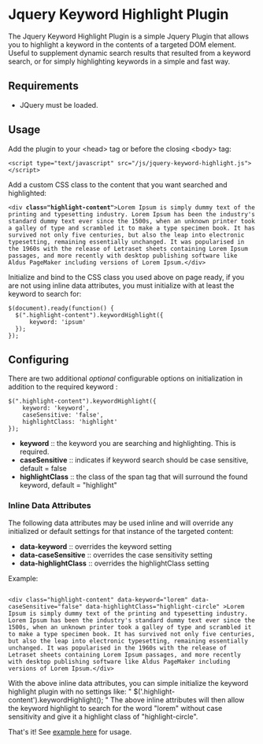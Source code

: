 <h1>Jquery Keyword Highlight Plugin</h1>

<p>The Jquery Keyword Highlight Plugin is a simple Jquery Plugin that allows you to highlight a keyword in the contents of a targeted DOM element.  Useful to supplement dynamic search results that resulted from a keyword search, or for simply highlighting keywords in a simple and fast way. </p>

<h2>Requirements</h2>
<ul>
    <li>JQuery must be loaded.</li>
</ul>

<h2>Usage</h2>
<p>Add the plugin to your &#60;head&#62; tag or before the closing &#60;body&#62; tag:</p>
<pre><code>&#60;script type="text/javascript" src="/js/jquery-keyword-highlight.js"&#62;&#60;/script&#62;
</code></pre>
<p>Add a custom CSS class to the content that you want searched and highlighted:</p>
<pre><code>&#60;div <strong>class="highlight-content"</strong>&#62;Lorem Ipsum is simply dummy text of the printing and typesetting industry. Lorem Ipsum has been the industry's standard dummy text ever since the 1500s, when an unknown printer took a galley of type and scrambled it to make a type specimen book. It has survived not only five centuries, but also the leap into electronic typesetting, remaining essentially unchanged. It was popularised in the 1960s with the release of Letraset sheets containing Lorem Ipsum passages, and more recently with desktop publishing software like Aldus PageMaker including versions of Lorem Ipsum.&#60;/div&#62;</code></pre>
<p>Initialize and bind to the CSS class you used above on page ready, if you are not using inline data attributes, you must initialize with at least the keyword to search for:</p>
<pre><code>$(document).ready(function() { 
  $(".highlight-content").keywordHighlight({
      keyword: 'ipsum'
  });
});
</code></pre>

<h2>Configuring</h2>
<p>There are two additional <i>optional</i> configurable options on initialization in addition to the required keyword :</p>
<pre><code>$(".highlight-content").keywordHighlight({
    keyword: 'keyword',
    caseSensitive: 'false',  
    highlightClass: 'highlight'
});</code></pre>
<ul>
    <li><strong>keyword</strong> :: the keyword you are searching and highlighting.  This is required.</li>
    <li><strong>caseSensitive</strong> :: indicates if keyword search should be case sensitive,  default = false</li>
    <li><strong>highlightClass</strong> :: the class of the span tag that will surround the found keyword, default = "highlight"</li>
</ul>

<h3>Inline Data Attributes</h3>
<p>The following data attributes may be used inline and will override any initialized or default settings for that instance of the targeted content:</p>
<ul>
    <li><strong>data-keyword</strong> :: overrides the keyword setting</li>
    <li><strong>data-caseSensitive</strong> :: overrides the case sensitivity setting</li>
    <li><strong>data-highlightClass</strong> :: overrides the highlightClass setting</li>
</ul>
<p>Example:</p>
<pre><code>
&#60;div class="highlight-content" data-keyword="lorem" data-caseSensitive="false" data-highlightClass="highlight-circle" &#62;Lorem Ipsum is simply dummy text of the printing and typesetting industry. Lorem Ipsum has been the industry's standard dummy text ever since the 1500s, when an unknown printer took a galley of type and scrambled it to make a type specimen book. It has survived not only five centuries, but also the leap into electronic typesetting, remaining essentially unchanged. It was popularised in the 1960s with the release of Letraset sheets containing Lorem Ipsum passages, and more recently with desktop publishing software like Aldus PageMaker including versions of Lorem Ipsum.&#60;/div&#62;</code></pre>
<p>With the above inline data attributes, you can simple initialize the keyword highlight plugin with no settings like:  "  $('.highlight-content').keywordHighlight(); "  The above inline attributes will then allow the keyword highlight to search for the word "lorem" without case sensitivity and give it a highlight class of "highlight-circle".</p>

<p>That's it! See <a href="http://www.ampedupdesigns.com/blog/show?bid=57">example here</a> for usage.</p>

